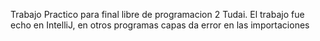 Trabajo Practico para final libre de programacion 2 Tudai.
El trabajo fue echo en IntelliJ, en otros programas capas da error en las importaciones
